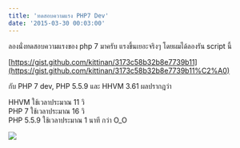 ```yaml
---
title: 'ทดสอบความแรง PHP7 Dev'
date: '2015-03-30 00:03:00'
---
```


ลองนั่งทดสอบความแรงของ php 7 มาครับ แรงขึ้นเยอะจริงๆ โดยผมได้ลองรัน script นี้  
  
[https://gist.github.com/kittinan/3173c58b32b8e7739b11](https://gist.github.com/kittinan/3173c58b32b8e7739b11%C2%A0)  
  
   
กับ PHP 7 dev, PHP 5.5.9 และ HHVM 3.61 ผลปรากฎว่า  
  
HHVM ใช้เวลาประมาณ 11 วิ  
PHP 7 ใช้เวลาประมาณ 16 วิ  
PHP 5.5.9 ใช้เวลาประมาณ 1 นาที กว่า O\_O  
  
[![](http://1.bp.blogspot.com/-FQRV_14-_Lg/VRgv7Xfcz2I/AAAAAAAAVZw/y7Z2ytYNpPc/s1600/Screenshot.png)](http://1.bp.blogspot.com/-FQRV_14-_Lg/VRgv7Xfcz2I/AAAAAAAAVZw/y7Z2ytYNpPc/s1600/Screenshot.png)  
